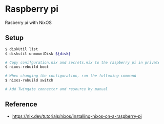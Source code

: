 # Raspberry pi

Rasberry pi with NixOS

## Setup

```sh
$ diskUtil list
$ diskutil unmountDisk ${disk}

# Copy conifguration.nix and secrets.nix to the raspberry pi in private network
$ nixos-rebuild boot

# When changing the configuration, run the following command
$ nixos-rebuild switch

# Add Twingate connector and resource by manual
```

## Reference

- https://nix.dev/tutorials/nixos/installing-nixos-on-a-raspberry-pi
